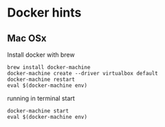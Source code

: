 # Docker hints


## Mac OSx
Install docker with brew
```
brew install docker-machine
docker-machine create --driver virtualbox default
docker-machine restart
eval $(docker-machine env)
```

running in terminal start
```
docker-machine start
eval $(docker-machine env)
```
